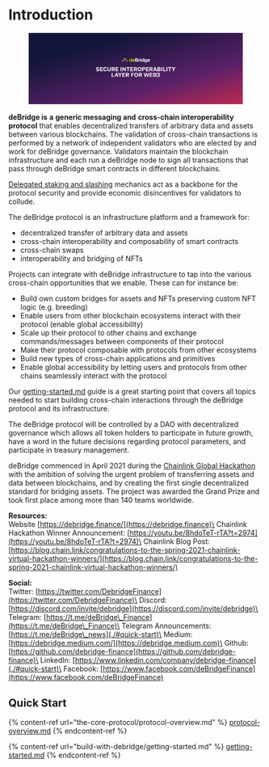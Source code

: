 # Introduction

<figure><img src=".gitbook/assets/wallpaper.png" alt=""><figcaption></figcaption></figure>

**deBridge is** **a** **generic messaging and** **cross-chain interoperability protocol** that enables decentralized transfers of arbitrary data and assets between various blockchains. The validation of cross-chain transactions is performed by a network of independent validators who are elected by and work for deBridge governance. Validators maintain the blockchain infrastructure and each run a deBridge node to sign all transactions that pass through deBridge smart contracts in different blockchains.&#x20;

[Delegated staking and slashing](the-core-protocol/slashing-and-delegated-staking.md) mechanics act as a backbone for the protocol security and provide economic disincentives for validators to collude.

The deBridge protocol is an infrastructure platform and a framework for:

* decentralized transfer of arbitrary data and assets
* cross-chain interoperability and composability of smart contracts
* cross-chain swaps
* interoperability and bridging of NFTs&#x20;

Projects can integrate with deBridge infrastructure to tap into the various cross-chain opportunities that we enable. These can for instance be:

* Build own custom bridges for assets and NFTs preserving custom NFT logic (e.g. breeding)&#x20;
* Enable users from other blockchain ecosystems interact with their protocol (enable global accessibility)
* Scale up their protocol to other chains and exchange commands/messages between components of their protocol
* Make their protocol composable with protocols from other ecosystems
* Build new types of cross-chain applications and primitives
* Enable global accessibility by letting users and protocols from other chains seamlessly interact with the protocol

Our [getting-started.md](build-with-debridge/getting-started.md "mention") guide is a great starting point that covers all topics needed to start building cross-chain interactions through the deBridge protocol and its infrastructure.

The deBridge protocol will be controlled by a DAO with decentralized governance which allows all token holders to participate in future growth, have a word in the future decisions regarding protocol parameters, and participate in treasury management.

deBridge commenced in April 2021 during the [Chainlink Global Hackathon](https://chain.link/hackathon) with the ambition of solving the urgent problem of transferring assets and data between blockchains, and by creating the first single decentralized standard for bridging assets. The project was awarded the Grand Prize and took first place among more than 140 teams worldwide.

**Resources:**\
Website [https://debridge.finance/](https://debridge.finance)\
Chainlink Hackathon Winner Announcement: [https://youtu.be/8hdoTeT-rTA?t=2974](https://youtu.be/8hdoTeT-rTA?t=2974)\
Chainlink Blog Post: [https://blog.chain.link/congratulations-to-the-spring-2021-chainlink-virtual-hackathon-winners/](https://blog.chain.link/congratulations-to-the-spring-2021-chainlink-virtual-hackathon-winners/)

**Social:**\
Twitter: [https://twitter.com/DebridgeFinance](https://twitter.com/DebridgeFinance)\
Discord: [https://discord.com/invite/debridge](https://discord.com/invite/debridge)\
Telegram: [https://t.me/deBridge\_Finance](https://t.me/deBridge\_Finance)\
Telegram Announcements: [https://t.me/deBridge\_news](./#quick-start)\
Medium: [https://debridge.medium.com/](https://debridge.medium.com)\
Github: [https://github.com/debridge-finance](https://github.com/debridge-finance)\
LinkedIn: [https://www.linkedin.com/company/debridge-finance](./#quick-start)\
Facebook: [https://www.facebook.com/deBridgeFinance](https://www.facebook.com/deBridgeFinance)

## Quick Start

{% content-ref url="the-core-protocol/protocol-overview.md" %}
[protocol-overview.md](the-core-protocol/protocol-overview.md)
{% endcontent-ref %}

{% content-ref url="build-with-debridge/getting-started.md" %}
[getting-started.md](build-with-debridge/getting-started.md)
{% endcontent-ref %}
